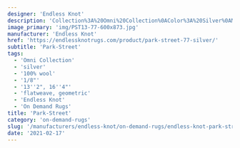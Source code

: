 ```yaml
---
designer: 'Endless Knot'
description: 'Collection%3A%20Omni%20Collection%0AColor%3A%20Silver%0AMaterial%3A%20100%25%20WoolPile%3A%201/8%22Width%3A%2013%272%22%2C%2016%274%22Style%3A%20Flatweave%2C%20Geometric'
image_primary: 'img/PST13-77-600x873.jpg'
manufacturer: 'Endless Knot'
href: 'https://endlessknotrugs.com/product/park-street-77-silver/'
subtitle: 'Park-Street'
tags:
  - 'Omni Collection'
  - 'silver'
  - '100% wool'
  - '1/8"'
  - '13''2", 16''4"'
  - 'flatweave, geometric'
  - 'Endless Knot'
  - 'On Demand Rugs'
title: 'Park-Street'
category: 'on-demand-rugs'
slug: '/manufacturers/endless-knot/on-demand-rugs/endless-knot-park-street'
date: '2021-02-17'
---
```

